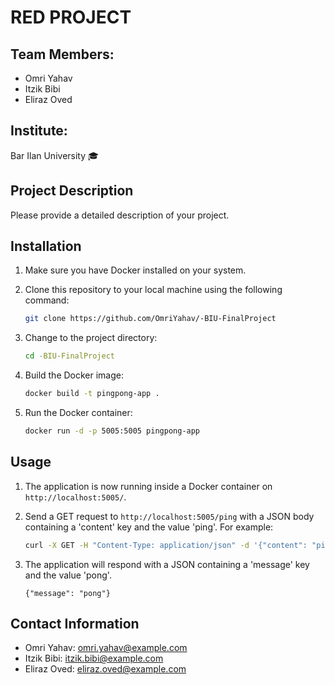 # RED PROJECT

## Team Members:
- Omri Yahav 
- Itzik Bibi 
- Eliraz Oved 

## Institute:
Bar Ilan University 🎓

## Project Description
Please provide a detailed description of your project.

## Installation

1. Make sure you have Docker installed on your system.

2. Clone this repository to your local machine using the following command:

   ```bash
   git clone https://github.com/OmriYahav/-BIU-FinalProject
   ```

3. Change to the project directory:

   ```bash
   cd -BIU-FinalProject
   ```

4. Build the Docker image:

   ```bash
   docker build -t pingpong-app .
   ```

5. Run the Docker container:

   ```bash
   docker run -d -p 5005:5005 pingpong-app
   ```

## Usage

1. The application is now running inside a Docker container on `http://localhost:5005/`.

2. Send a GET request to `http://localhost:5005/ping` with a JSON body containing a 'content' key and the value 'ping'. For example:

   ```bash
   curl -X GET -H "Content-Type: application/json" -d '{"content": "ping"}' http://localhost:5005/ping
   ```

3. The application will respond with a JSON containing a 'message' key and the value 'pong'.

   ```
   {"message": "pong"}
   ```

## Contact Information

- Omri Yahav: omri.yahav@example.com 
- Itzik Bibi: itzik.bibi@example.com 
- Eliraz Oved: eliraz.oved@example.com 
